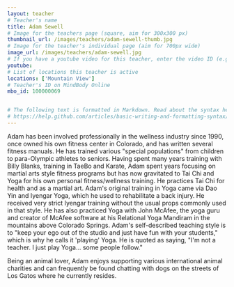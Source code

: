 ```yaml
---
layout: teacher
# Teacher's name
title: Adam Sewell
# Image for the teachers page (square, aim for 300x300 px)
thumbnail_url: /images/teachers/adam-sewell-thumb.jpg
# Image for the teacher's individual page (aim for 700px wide)
image_url: /images/teachers/adam-sewell.jpg
# If you have a youtube video for this teacher, enter the video ID (e.g. qaqiC84uaNg)
youtube:
# List of locations this teacher is active
locations: ['Mountain View']
# Teacher's ID on MindBody Online
mbo_id: 100000069


# The following text is formatted in Markdown. Read about the syntax here:
# https://help.github.com/articles/basic-writing-and-formatting-syntax/
---
```


Adam has been involved professionally in the wellness industry since 1990, once owned his own fitness center in Colorado, and has written several fitness manuals. He has trained various "special populations" from children to para-Olympic athletes to seniors. Having spent many years training with Billy Blanks, training in TaeBo and Karate, Adam spent years focusing on martial arts style fitness programs but has now gravitated to Tai Chi and Yoga for his own personal fitness/wellness training. He practices Tai Chi for health and as a martial art. Adam's original training in Yoga came via Dao Yin and Iyengar Yoga, which he used to rehabilitate a back injury. He received very strict Iyengar training without the usual props commonly used in that style. He has also practiced Yoga with John McAfee, the yoga guru and creator of McAfee software at his Relational Yoga Mandiram in the mountains above Colorado Springs. Adam's self-described teaching style is to "keep your ego out of the studio and just have fun with your students," which is why he calls it 'playing' Yoga. He is quoted as saying, "I'm not a teacher. I just play Yoga... some people follow."

Being an animal lover, Adam enjoys supporting various international animal charities and can frequently be found chatting with dogs on the streets of Los Gatos where he currently resides.